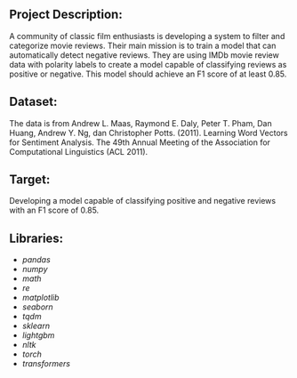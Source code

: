## Project Description:
A community of classic film enthusiasts is developing a system to filter and categorize movie reviews. Their main mission is to train a model that can automatically detect negative reviews. They are using IMDb movie review data with polarity labels to create a model capable of classifying reviews as positive or negative. This model should achieve an F1 score of at least 0.85.

## Dataset:
The data is from Andrew L. Maas, Raymond E. Daly, Peter T. Pham, Dan Huang, Andrew Y. Ng, dan Christopher Potts. (2011). Learning Word Vectors for Sentiment Analysis. The 49th Annual Meeting of the Association for Computational Linguistics (ACL 2011).

## Target:
Developing a model capable of classifying positive and negative reviews with an F1 score of 0.85.

## Libraries:
- _pandas_
- _numpy_
- _math_
- _re_
- _matplotlib_
- _seaborn_
- _tqdm_
- _sklearn_
- _lightgbm_
- _nltk_
- _torch_
- _transformers_
